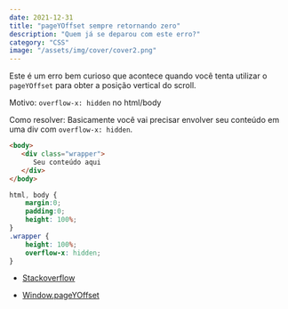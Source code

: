 ```yaml
---
date: 2021-12-31
title: "pageYOffset sempre retornando zero"
description: "Quem já se deparou com este erro?"
category: "CSS"
image: "/assets/img/cover/cover2.png"
---
```


Este é um erro bem curioso que acontece quando você tenta utilizar o ``pageYOffset`` para obter a posição vertical do scroll.

Motivo: ``overflow-x: hidden`` no html/body

Como resolver: Basicamente você vai precisar envolver seu conteúdo em uma div com ``overflow-x: hidden``.

```html
<body>
   <div class="wrapper">
      Seu conteúdo aqui
   </div>
</body>
```

```css
html, body {
    margin:0;
    padding:0;
    height: 100%;
}
.wrapper {
    height: 100%;
    overflow-x: hidden;
}
```


- <a href="https://stackoverflow.com/a/30056532/15426180" target="_blank" rel="noopener noreferrer">Stackoverflow</a>

- <a href="https://developer.mozilla.org/en-US/docs/Web/API/Window/pageYOffset" target="_blank" rel="noopener noreferrer">Window.pageYOffset</a>
